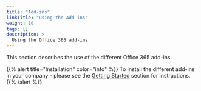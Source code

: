 ```yaml
---
title: "Add-ins"
linkTitle: "Using the Add-ins"
weight: 10
tags: []
description: >
  Using the Office 365 add-ins
---
```


This section describes the use of the different Office 365 add-ins.


{{% alert title="Installation" color="info" %}}
To install the different add-ins in your company - please see the [Getting Started](/getting-started/) section for instructions.
{{% /alert %}}

